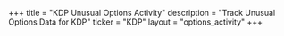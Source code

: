 +++
title = "KDP Unusual Options Activity"
description = "Track Unusual Options Data for KDP"
ticker = "KDP"
layout = "options_activity"
+++

